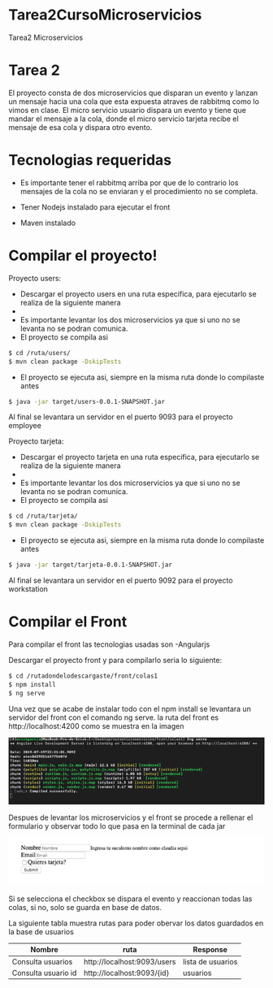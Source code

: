 # Tarea2CursoMicroservicios
Tarea2 Microservicios

# Tarea 2

El proyecto consta de dos microservicios que disparan un evento y lanzan un mensaje hacia una cola que esta expuesta 
atraves de rabbitmq como lo vimos en clase.
El micro servicio usuario dispara un evento y tiene que mandar el mensaje a la cola, donde el micro servicio tarjeta 
recibe el mensaje de esa cola y dispara otro evento.

# Tecnologias requeridas

- Es importante tener el rabbitmq arriba por que de lo contrario los mensajes de la cola no se enviaran y el procedimiento no se completa.

- Tener Nodejs instalado para ejecutar el front

- Maven instalado

# Compilar el proyecto!
Proyecto users:
  - Descargar el proyecto users en una ruta especifica, para ejecutarlo se realiza de la siguiente manera
  - 
  - Es importante levantar los dos microservicios ya que si uno no se levanta no se podran comunica.
  - El proyecto se compila asi
```sh
$ cd /ruta/users/
$ mvn clean package -DskipTests
```
- El proyecto se ejecuta asi, siempre en la misma ruta donde lo compilaste antes
```sh
$ java -jar target/users-0.0.1-SNAPSHOT.jar
```
Al final se levantara un servidor en el puerto 9093 para el proyecto employee

Proyecto tarjeta:
  - Descargar el proyecto tarjeta en una ruta especifica, para ejecutarlo se realiza de la siguiente manera
  - 
  - Es importante levantar los dos microservicios ya que si uno no se levanta no se podran comunica.
  - El proyecto se compila asi
```sh
$ cd /ruta/tarjeta/
$ mvn clean package -DskipTests
```
- El proyecto se ejecuta asi, siempre en la misma ruta donde lo compilaste antes
```sh
$ java -jar target/tarjeta-0.0.1-SNAPSHOT.jar
```
Al final se levantara un servidor en el puerto 9092 para el proyecto workstation


# Compilar el Front

Para compilar el front las tecnologias usadas son 
-Angularjs

Descargar el proyecto front y para compilarlo seria lo siguiente:

```sh
$ cd /rutadondelodescargaste/front/colas1
$ npm install
$ ng serve
```
Una vez que se acabe de instalar todo con el npm install se levantara un servidor del front con el comando ng serve.
la ruta del front es http://localhost:4200 como se muestra en la imagen

![alt text](https://github.com/Erickjgarciap/Tarea2CursoMicroservicios/blob/master/Captura%20de%20Pantalla%202019-07-19%20a%20la(s)%2017.21.39.png)

Despues de levantar los microservicios y el front se procede a rellenar el formulario y observar todo lo que pasa en la terminal de cada jar

![alt text](https://github.com/Erickjgarciap/Tarea2CursoMicroservicios/blob/master/Captura%20de%20Pantalla%202019-07-19%20a%20la(s)%2017.28.02.png)

Si se selecciona el checkbox se dispara el evento y reaccionan todas las colas, si no, solo se guarda en base de datos.


La siguiente tabla muestra rutas para poder obervar los datos guardados en la base de usuarios

| Nombre | ruta | Response|
| ------ | ------ |-----|
| Consulta usuarios |http://localhost:9093/users |lista de usuarios
| Consulta usuario id| http://localhost:9093/{id} |usuarios





